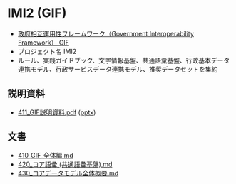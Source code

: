 # IMI2 (GIF)

- [政府相互運用性フレームワーク（Government Interoperability Framework） GIF](https://www.digital.go.jp/policies/data_strategy_government_interoperability_framework/)
- プロジェクト名 IMI2
- ルール、実践ガイドブック、文字情報基盤、共通語彙基盤、行政基本データ連携モデル、行政サービスデータ連携モデル、推奨データセットを集約

## 説明資料

- [411_GIF説明資料.pdf](411_GIF説明資料.pdf) ([pptx](411_GIF説明資料.pptx))

## 文書

- [410_GIF_全体編.md](410_GIF_全体編.md)
- [420_コア語彙 (共通語彙基盤).md](420_コア語彙%20(共通語彙基盤).md)
- [430_コアデータモデル全体概要.md](430_コアデータモデル全体概要.md)
